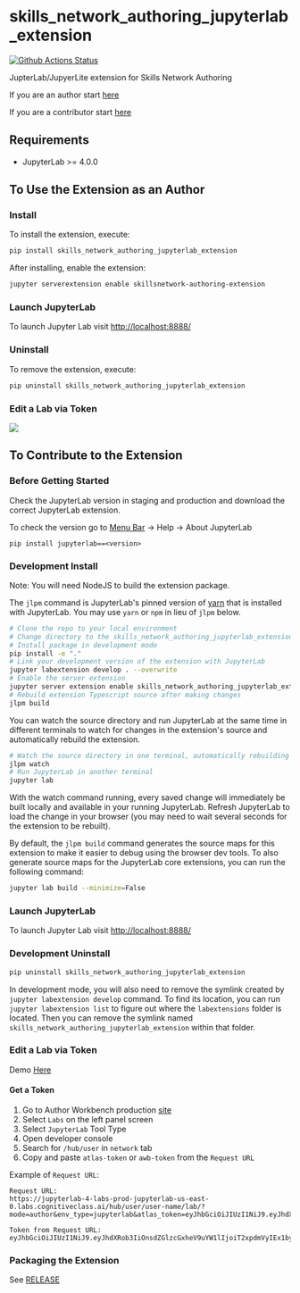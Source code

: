 # skills_network_authoring_jupyterlab_extension

[![Github Actions Status](https://github.com/ibm-skills-network/skills-network-authoring-jupyterlab-extension/actions/workflows/build.yml/badge.svg)](https://github.com/ibm-skills-network/skills-network-authoring-jupyterlab-extension/actions/workflows/build.yml)

JupterLab/JupyerLite extension for Skills Network Authoring

If you are an author start [here](#to-use-the-extension-as-an-author)

If you are a contributor start [here](#to-contribute-to-the-extension)

## Requirements

- JupyterLab >= 4.0.0

## To Use the Extension as an Author

### Install

To install the extension, execute:

```bash
pip install skills_network_authoring_jupyterlab_extension
```

After installing, enable the extension:

```bash
jupyter serverextension enable skillsnetwork-authoring-extension
```

### Launch JupyterLab

To launch Jupyter Lab visit [http://localhost:8888/](http://localhost:8888/)

### Uninstall

To remove the extension, execute:

```bash
pip uninstall skills_network_authoring_jupyterlab_extension
```

### Edit a Lab via Token

![](/static/extension_demo.gif)

## To Contribute to the Extension

### Before Getting Started

Check the JupyterLab version in staging and production and download the correct JupyterLab extension.

To check the version go to [Menu Bar]([https://jupyterlab.readthedocs.io/en/stable/user/interface.html#menu-bar]) -> Help -> About JupyterLab

```
pip install jupyterlab==<version>
```

### Development Install

Note: You will need NodeJS to build the extension package.

The `jlpm` command is JupyterLab's pinned version of
[yarn](https://yarnpkg.com/) that is installed with JupyterLab. You may use
`yarn` or `npm` in lieu of `jlpm` below.

```bash
# Clone the repo to your local environment
# Change directory to the skills_network_authoring_jupyterlab_extension directory
# Install package in development mode
pip install -e "."
# Link your development version of the extension with JupyterLab
jupyter labextension develop . --overwrite
# Enable the server extension
jupyter server extension enable skills_network_authoring_jupyterlab_extension
# Rebuild extension Typescript source after making changes
jlpm build
```

You can watch the source directory and run JupyterLab at the same time in different terminals to watch for changes in the extension's source and automatically rebuild the extension.

```bash
# Watch the source directory in one terminal, automatically rebuilding when needed
jlpm watch
# Run JupyterLab in another terminal
jupyter lab
```

With the watch command running, every saved change will immediately be built locally and available in your running JupyterLab. Refresh JupyterLab to load the change in your browser (you may need to wait several seconds for the extension to be rebuilt).

By default, the `jlpm build` command generates the source maps for this extension to make it easier to debug using the browser dev tools. To also generate source maps for the JupyterLab core extensions, you can run the following command:

```bash
jupyter lab build --minimize=False
```

### Launch JupyterLab

To launch Jupyter Lab visit [http://localhost:8888/](http://localhost:8888/)

### Development Uninstall

```bash
pip uninstall skills_network_authoring_jupyterlab_extension
```

In development mode, you will also need to remove the symlink created by `jupyter labextension develop`
command. To find its location, you can run `jupyter labextension list` to figure out where the `labextensions`
folder is located. Then you can remove the symlink named `skills_network_authoring_jupyterlab_extension` within that folder.

### Edit a Lab via Token

Demo [Here](#edit-a-lab-via-token)

#### Get a Token

1. Go to Author Workbench production [site](https://author.skills.network/)
2. Select `Labs` on the left panel screen
3. Select `JupyterLab` Tool Type
4. Open developer console
5. Search for `/hub/user` in `network` tab
6. Copy and paste `atlas-token` or `awb-token` from the `Request URL`

Example of `Request URL`:

```
Request URL:
https://jupyterlab-4-labs-prod-jupyterlab-us-east-0.labs.cognitiveclass.ai/hub/user/user-name/lab/?mode=author&env_type=jupyterlab&atlas_token=eyJhbGciOiJIUzI1NiJ9.eyJhdXRob3IiOnsdZGlzcGxheV9uYW1lIjoiT2xpdmVyIEx1byIsImVtYWlsIjoib2xpdmVyLmx1b0BpYm0uY29tIn0sImxhYl9pZCI6Ijg4ODciLCJwcm9qZWN0X2lkIjoiNTYwNSJ9.0p7v9qBIcnGyjWAovkoHEWxcCZHqcmRfqtV4PH7eb0U

Token from Request URL:
eyJhbGciOiJIUzI1NiJ9.eyJhdXRob3IiOnsdZGlzcGxheV9uYW1lIjoiT2xpdmVyIEx1byIsImVtYWlsIjoib2xpdmVyLmx1b0BpYm0uY29tIn0sImxhYl9pZCI6Ijg4ODciLCJwcm9qZWN0X2lkIjoiNTYwNSJ9.0p7v9qBIcnGyjWAovkoHEWxcCZHqcmRfqtV4PH7eb0U
```

### Packaging the Extension

See [RELEASE](RELEASE.md)
